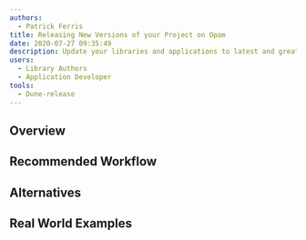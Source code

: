 ```yaml
---
authors:
  - Patrick Ferris
title: Releasing New Versions of your Project on Opam
date: 2020-07-27 09:35:49
description: Update your libraries and applications to latest and greatest version
users:
  - Library Authors
  - Application Developer
tools:
  - Dune-release
---
```


## Overview

## Recommended Workflow

## Alternatives

## Real World Examples

